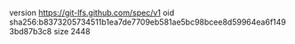 version https://git-lfs.github.com/spec/v1
oid sha256:b8373205734511b1ea7de7709eb581ae5bc98bcee8d59964ea6f1493bd87b3c8
size 2448

